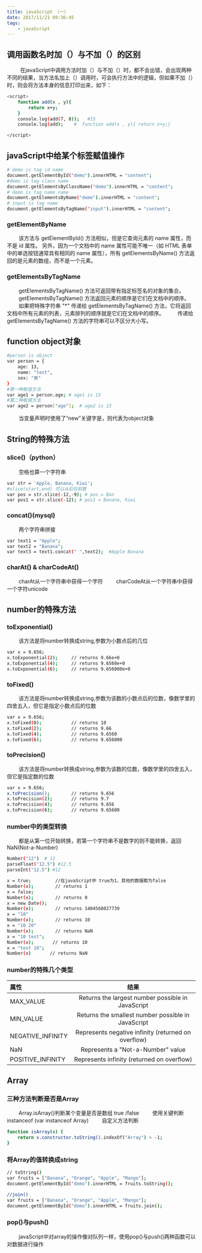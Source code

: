 ```yaml
---
title: javaScript （一）
date: 2017/11/21 09:36:45
tags: 
    - javaScript
---
```



## 调用函数名时加（）与不加（）的区别
&nbsp;&nbsp;&nbsp;&nbsp;&nbsp;&nbsp;&nbsp;&nbsp;&nbsp;在javaScript中调用方法时加（）与不加（）时，都不会出错，会出现两种不同的结果，当方法名加上（）调用时，可会执行方法中的逻辑，但如果不加（）时，则会将方法本身的信息打印出来，如下：

``` bash
<script>
    function add(x , y){
        return x+y;
    }
    console.log(add(7, 8));   #15
    console.log(add);    #  function add(x , y){ return x+y;}  

</script>
```

## javaScript中给某个标签赋值操作

``` bash
# demo is tag id name
document.getElementById("demo").innerHTML = "content";
#demo is tag class name
document.getElementsByClassName("demo").innerHTML = "content";
# demo is tag name name
document.getElementsByName("demo").innerHTML = "content";
# input is tag name
document.getElementsByTagName("input").innerHTML = "content";
```
### getElementByName
&nbsp;&nbsp;&nbsp;&nbsp;&nbsp;&nbsp;&nbsp;&nbsp;该方法与 getElementById() 方法相似，但是它查询元素的 name 属性，而不是 id 属性。
另外，因为一个文档中的 name 属性可能不唯一（如 HTML 表单中的单选按钮通常具有相同的 name 属性），所有 getElementsByName() 方法返回的是元素的数组，而不是一个元素。

### getElementsByTagName
&nbsp;&nbsp;&nbsp;&nbsp;&nbsp;&nbsp;&nbsp;&nbsp;getElementsByTagName() 方法可返回带有指定标签名的对象的集合。
&nbsp;&nbsp;&nbsp;&nbsp;&nbsp;&nbsp;&nbsp;&nbsp;getElementsByTagName() 方法返回元素的顺序是它们在文档中的顺序。
&nbsp;&nbsp;&nbsp;&nbsp;&nbsp;&nbsp;&nbsp;&nbsp;如果把特殊字符串 "*" 传递给 getElementsByTagName() 方法，它将返回文档中所有元素的列表，元素排列的顺序就是它们在文档中的顺序。
&nbsp;&nbsp;&nbsp;&nbsp;&nbsp;&nbsp;&nbsp;&nbsp;传递给 getElementsByTagName() 方法的字符串可以不区分大小写。

## function object对象
``` bash
#person is object
var person = {
    age: 13,
    name: "test",
    sex: "男"
}
#第一种取值方法
var age1 = person.age; # age1 is 13
#第二种取值方法
var age2 = person["age"];  # age2 is 13
```
&nbsp;&nbsp;&nbsp;&nbsp;&nbsp;&nbsp;&nbsp;&nbsp;当变量声明时使用了“new”关键字是，则代表为object对象

## String的特殊方法
### slice()（python）
&nbsp;&nbsp;&nbsp;&nbsp;&nbsp;&nbsp;&nbsp;&nbsp;空格也算一个字符串
``` bash
var str = 'Apple, Banana, Kiwi';
#slice(start,end) 可以从后往前数
var pos = str.slice(-12,-9); # pos = Ban
var pos1 = str.slice(-12); # pos1 = Banana, Kiwi
``` 
### concat()(mysql)
&nbsp;&nbsp;&nbsp;&nbsp;&nbsp;&nbsp;&nbsp;&nbsp;两个字符串拼接

``` bash
var text1 = "Apple";
var text2 = "Banana";
var text3 = text1.concat(" ",text2);  #Apple Banana
```
### charAt() & charCodeAt()
&nbsp;&nbsp;&nbsp;&nbsp;&nbsp;&nbsp;&nbsp;&nbsp;charAt从一个字符串中获得一个字符
&nbsp;&nbsp;&nbsp;&nbsp;&nbsp;&nbsp;&nbsp;&nbsp;charCodeAt从一个字符串中获得一个字符unicode

## number的特殊方法
### toExponential()
&nbsp;&nbsp;&nbsp;&nbsp;&nbsp;&nbsp;&nbsp;&nbsp;该方法是将number转换成string,参数为小数点后的几位
``` bash
var x = 9.656;
x.toExponential(2);     // returns 9.66e+0
x.toExponential(4);     // returns 9.6560e+0
x.toExponential(6);     // returns 9.656000e+0
```

### toFixed()
&nbsp;&nbsp;&nbsp;&nbsp;&nbsp;&nbsp;&nbsp;&nbsp;该方法是将number转换成string,参数为该数的小数点后的位数，像数学里的四舍五入，但它是指定小数点后的位数
``` bash
var x = 9.656;
x.toFixed(0);           // returns 10
x.toFixed(2);           // returns 9.66
x.toFixed(4);           // returns 9.6560
x.toFixed(6);           // returns 9.656000
```

### toPrecision()
&nbsp;&nbsp;&nbsp;&nbsp;&nbsp;&nbsp;&nbsp;&nbsp;该方法是将number转换成string,参数为该数的位数，像数学里的四舍五入，但它是指定数的位数
``` bash
var x = 9.656;
x.toPrecision();        // returns 9.656
x.toPrecision(2);       // returns 9.7
x.toPrecision(4);       // returns 9.656
x.toPrecision(6);       // returns 9.65600
```
### number中的类型转换
&nbsp;&nbsp;&nbsp;&nbsp;&nbsp;&nbsp;&nbsp;&nbsp;都是从第一位开始转换，若第一个字符串不是数字的则不能转换，返回NaN(Not-a-Number)
``` bash
Number("12")  # 12
parseFloat("12.5") #12.5
parseInt("12.5") #12

x = true;         //在javaScript中 true为1，其他的数据都为false
Number(x);        // returns 1
x = false;     
Number(x);        // returns 0
x = new Date();
Number(x);        // returns 1404568027739
x = "10"
Number(x);        // returns 10
x = "10 20"
Number(x);        // returns NaN
x = "10 test";
Number(x);       // returns 10
x = "test 10";
Number(x)       // returns NaN  
```
### number的特殊几个类型
| 属性 | 结果 |
|:-------|:-----:|
|MAX_VALUE|	Returns the largest number possible in JavaScript|
|MIN_VALUE|	Returns the smallest number possible in JavaScript|
|NEGATIVE_INFINITY|	Represents negative infinity (returned on overflow)|
|NaN| Represents a "Not-a-Number" value|
|POSITIVE_INFINITY|	Represents infinity (returned on overflow)|

## Array
### 三种方法判断是否是Array

&nbsp;&nbsp;&nbsp;&nbsp;&nbsp;&nbsp;&nbsp;&nbsp;Array.isArray()判断某个变量是否是数组 true /false
&nbsp;&nbsp;&nbsp;&nbsp;&nbsp;&nbsp;&nbsp;&nbsp;使用关键判断instanceof (var instanceof Array)
&nbsp;&nbsp;&nbsp;&nbsp;&nbsp;&nbsp;&nbsp;&nbsp;自定义方法判断

``` bash
function isArray(x) {
    return x.constructor.toString().indexOf("Array") > -1;
}
```
### 将Array的值转换成string
``` bash
// toString()
var fruits = ["Banana", "Orange", "Apple", "Mango"];
document.getElementById("demo").innerHTML = fruits.toString();

//join()
var fruits = ["Banana", "Orange", "Apple", "Mango"];
document.getElementById("demo").innerHTML = fruits.join();

```

### pop()与push()
&nbsp;&nbsp;&nbsp;&nbsp;&nbsp;&nbsp;&nbsp;&nbsp;javaScript中对array的操作像对队列一样，使用pop()与push()两种函数可以对数据进行操作
